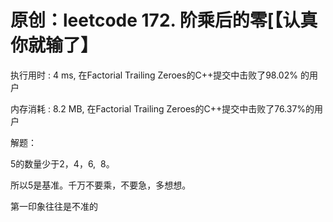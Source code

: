 # 原创：leetcode 172. 阶乘后的零[【认真你就输了】

执行用时 : 4 ms, 在Factorial Trailing Zeroes的C++提交中击败了98.02% 的用户

内存消耗 : 8.2 MB, 在Factorial Trailing Zeroes的C++提交中击败了76.37%的用户

解题：

5的数量少于2，4，6,  8。

所以5是基准。千万不要乘，不要急，多想想。

第一印象往往是不准的

 

 
